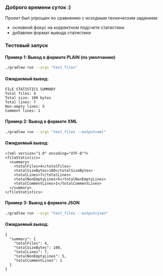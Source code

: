 ### Доброго времени суток :)

Проект был упрощен по сравнению с исходным техническим заданием:
- основной фокус на корректном подсчете статистики
- добавлен формат вывода статистики

### Тестовый запуск

#### Пример 1: Вывод в формате PLAIN (по умолчанию)

```bash
./gradlew run --args "test_files"
```

#### Ожидаемый вывод:

```
FILE STATISTICS SUMMARY
Total files: 4
Total size: 100 bytes
Total lines: 7
Non-empty lines: 5
Comment lines: 1
```

#### Пример 2: Вывод в формате XML

```bash
./gradlew run --args "test_files --output=xml"
```

#### Ожидаемый вывод:

```
<?xml version="1.0" encoding="UTF-8"?>
<fileStatistics>
  <summary>
    <totalFiles>4</totalFiles>
    <totalSizeBytes>100</totalSizeBytes>
    <totalLines>7</totalLines>
    <totalNonEmptyLines>5</totalNonEmptyLines>
    <totalCommentLines>1</totalCommentLines>
  </summary>
</fileStatistics>
```

#### Пример 3: Вывод в формате JSON

```bash
./gradlew run --args "test_files --output=json"
```

#### Ожидаемый вывод:

```
{
  "summary": {
    "totalFiles": 4,
    "totalSizeBytes": 100,
    "totalLines": 7,
    "totalNonEmptyLines": 5,
    "totalCommentLines": 1
  }
}
```